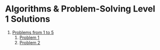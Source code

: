 # Algorithms & Problem-Solving Level 1 Solutions

1. [Problems from 1 to 5](src/_1_problems_from_1_to_5)
    1. [Problem 1](src/_1_problems_from_1_to_5/_1_1_problem_1)
    2. [Problem 2](src/_1_problems_from_1_to_5/_1_2_problem_2)